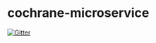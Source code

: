 # cochrane-microservice

[![Gitter](https://badges.gitter.im/danielwegener/cochrane-microservice.svg)](https://gitter.im/danielwegener/cochrane-microservice?utm_source=badge&utm_medium=badge&utm_campaign=pr-badge&utm_content=badge)